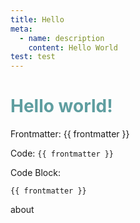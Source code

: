```yaml
---
title: Hello
meta:
  - name: description
    content: Hello World
test: test
---
```

# Hello world!

Frontmatter: {{ frontmatter }}

Code: `{{ frontmatter }}`

Code Block:
```
{{ frontmatter }}
```

<style>
h1 {
  color: cadetblue;
}
</style>

<script setup>
import Footer from '@/components/home/Footer.vue'
</script>

<Footer />

<router-link to="/about">about</router-link>
